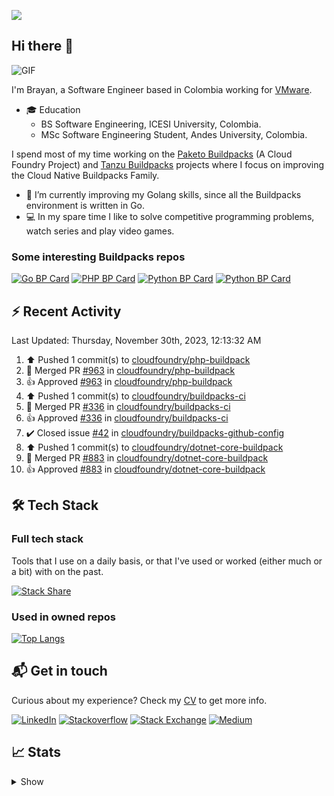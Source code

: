 ![](https://komarev.com/ghpvc/?username=brayanhenao&color=red&base=1574)

## Hi there 👋

<img alt="GIF" src="https://i.pinimg.com/originals/e4/26/70/e426702edf874b181aced1e2fa5c6cde.gif" />  


I'm Brayan, a Software Engineer based in Colombia working for [VMware](https://www.vmware.com/).

- 🎓 Education
  - BS Software Engineering, ICESI University, Colombia.
  - MSc Software Engineering Student, Andes University, Colombia.

I spend most of my time working on the [Paketo Buildpacks](https://paketo.io/) (A Cloud Foundry Project)
and [Tanzu Buildpacks](https://tanzu.vmware.com/components/buildpacks) projects where I focus on improving the Cloud
Native Buildpacks Family.

- 🌱 I’m currently improving my Golang skills, since all the Buildpacks environment is written in Go.
- 💻 In my spare time I like to solve competitive programming problems, watch series and play video games.

### Some interesting Buildpacks repos

[![Go BP Card](https://github-readme-stats.vercel.app/api/pin/?username=paketo-buildpacks&repo=go&show_owner=true)](https://github.com/paketo-buildpacks/go)
[![PHP BP Card](https://github-readme-stats.vercel.app/api/pin/?username=paketo-buildpacks&repo=php&show_owner=true)](https://github.com/paketo-buildpacks/php)
[![Python BP Card](https://github-readme-stats.vercel.app/api/pin/?username=cloudfoundry&repo=python-buildpack&show_owner=true)](https://github.com/cloudfoundry/python-buildpack)
[![Python BP Card](https://github-readme-stats.vercel.app/api/pin/?username=cloudfoundry&repo=nodejs-buildpack&show_owner=true)](https://github.com/cloudfoundry/nodejs-buildpack)

## ⚡️ Recent Activity

<!--RECENT_ACTIVITY:last_update-->
Last Updated: Thursday, November 30th, 2023, 12:13:32 AM
<!--RECENT_ACTIVITY:last_update_end-->

<!--RECENT_ACTIVITY:start-->
1. ⬆️ Pushed 1 commit(s) to [cloudfoundry/php-buildpack](https://github.com/cloudfoundry/php-buildpack)<br>
2. 🎉 Merged PR [#963](https://github.com/cloudfoundry/php-buildpack/pull/963) in [cloudfoundry/php-buildpack](https://github.com/cloudfoundry/php-buildpack)<br>
3. 👍 Approved [#963](https://github.com/cloudfoundry/php-buildpack/pull/963#pullrequestreview-1756354496) in [cloudfoundry/php-buildpack](https://github.com/cloudfoundry/php-buildpack)<br>
4. ⬆️ Pushed 1 commit(s) to [cloudfoundry/buildpacks-ci](https://github.com/cloudfoundry/buildpacks-ci)<br>
5. 🎉 Merged PR [#336](https://github.com/cloudfoundry/buildpacks-ci/pull/336) in [cloudfoundry/buildpacks-ci](https://github.com/cloudfoundry/buildpacks-ci)<br>
6. 👍 Approved [#336](https://github.com/cloudfoundry/buildpacks-ci/pull/336#pullrequestreview-1756339391) in [cloudfoundry/buildpacks-ci](https://github.com/cloudfoundry/buildpacks-ci)<br>
7. ✔️ Closed issue [#42](https://github.com/cloudfoundry/buildpacks-github-config/issues/42) in [cloudfoundry/buildpacks-github-config](https://github.com/cloudfoundry/buildpacks-github-config)<br>
8. ⬆️ Pushed 1 commit(s) to [cloudfoundry/dotnet-core-buildpack](https://github.com/cloudfoundry/dotnet-core-buildpack)<br>
9. 🎉 Merged PR [#883](https://github.com/cloudfoundry/dotnet-core-buildpack/pull/883) in [cloudfoundry/dotnet-core-buildpack](https://github.com/cloudfoundry/dotnet-core-buildpack)<br>
10. 👍 Approved [#883](https://github.com/cloudfoundry/dotnet-core-buildpack/pull/883#pullrequestreview-1756009479) in [cloudfoundry/dotnet-core-buildpack](https://github.com/cloudfoundry/dotnet-core-buildpack)<br>
<!--RECENT_ACTIVITY:end-->

## 🛠 Tech Stack

### Full tech stack

Tools that I use on a daily basis, or that I've used or worked (either much or a bit) with on the past.

[![Stack Share](https://img.shields.io/badge/Stack%20Share-0690FA.svg?&style=for-the-badge&logo=stackshare&logoColor=white)](https://stackshare.io/bhenao6/mystack)

### Used in owned repos

[![Top Langs](https://github-readme-stats.vercel.app/api/top-langs/?username=brayanhenao&layout=compact&langs_count=10)](https://github.com/anuraghazra/github-readme-stats)

## 📬 Get in touch

Curious about my experience? Check my [CV](resources/Brayan%20Henao%20CV.pdf) to get more info.

[![LinkedIn](https://img.shields.io/badge/linkedin-%230077B5.svg?&style=for-the-badge&logo=linkedin&logoColor=white)](https://www.linkedin.com/in/bhenao6/)
[![Stackoverflow](https://img.shields.io/badge/-F58025.svg?&style=for-the-badge&logo=stackoverflow&logoColor=white)](https://stackoverflow.com/users/5371842/brayan-henao)
[![Stack Exchange](https://img.shields.io/badge/-1E5397.svg?&style=for-the-badge&logo=stackexchange)](https://stackexchange.com/users/7008058/brayan-henao)
[![Medium](https://img.shields.io/badge/medium-%2312100E.svg?&style=for-the-badge&logo=medium&logoColor=white)](https://medium.com/@bhenao6)

## 📈 Stats

<details>
  <summary>Show</summary>

[![Brayan's github stats](https://github-readme-stats.vercel.app/api?username=brayanhenao&count_private=true&show_icons=true&theme=vue-dark)](https://github.com/anuraghazra/github-readme-stats)

<!--START_SECTION:waka-->
![Code Time](http://img.shields.io/badge/Code%20Time-413%20hrs%2055%20mins-blue)

![Lines of code](https://img.shields.io/badge/From%20Hello%20World%20I%27ve%20Written-350%20Thousand%20lines%20of%20code-blue)

**🐱 My GitHub Data** 

> 🏆 19 Contributions in the Year 2023
 > 
> 📦 356.5 kB Used in GitHub's Storage 
 > 
> 💼 Opted to Hire
 > 
> 📜 71 Public Repositories 
 > 
> 🔑 20 Private Repositories  
 > 
**I Mostly Code in Java** 

```text
Java                     14 repos            ██████░░░░░░░░░░░░░░░░░░░   25.93% 
Go                       10 repos            ████░░░░░░░░░░░░░░░░░░░░░   18.52% 
JavaScript               8 repos             ███░░░░░░░░░░░░░░░░░░░░░░   14.81% 
TypeScript               7 repos             ███░░░░░░░░░░░░░░░░░░░░░░   12.96% 
HTML                     5 repos             ██░░░░░░░░░░░░░░░░░░░░░░░   9.26%

```



 Last Updated on 03/01/2023 02:11:29 UTC
<!--END_SECTION:waka-->
</details>
